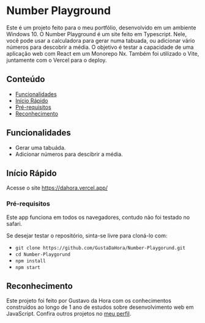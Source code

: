 # Number Playground

Este é um projeto feito para o meu portfólio, desenvolvido em um ambiente Windows 10. O Number Playground é um site feito em Typescript. Nele, você pode usar a calculadora para gerar numa tabuada, ou adicionar vário números para descobrir a média. O objetivo é testar a capacidade de uma aplicação web com React em um Monorepo Nx. Também foi utilizado o Vite, juntamente com o Vercel para o deploy.

## Conteúdo

- [Funcionalidades](#Funcionalidades)
- [Início Rápido](#Início-Rápido)
- [Pré-requisitos](#Pré-requisitos)
- [Reconhecimento](#Reconhecimento)

## Funcionalidades

- Gerar uma tabuáda.
- Adicionar números para descibrir a média.

## Início Rápido

Acesse o site https://dahora.vercel.app/

### Pré-requisitos

Este app funciona em todos os navegadores, contudo não foi testado no safari.

Se desejar testar o repositório, sinta-se livre para cloná-lo com:

- `git clone https://github.com/GustaDaHora/Number-Playgorund.git`
- `cd Number-Playgorund`
- `npm install`
- `npm start`

## Reconhecimento

Este projeto foi feito por Gustavo da Hora com os conhecimentos construídos ao longo de 1 ano de estudos sobre desenvolvimento web em JavaScript. Confira outros projetos no [meu perfil](https://github.com/GustaDaHora).
